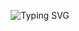 <p align="center">
<img src="https://readme-typing-svg.herokuapp.com?font=Fira+Code&duration=3000&pause=1000&color=000000&random=false&width=435&lines=Excellent+David+;%E8%BF%BD%E6%B1%82%E5%8D%93%E8%B6%8A%E7%9A%84%E5%A4%A7%E4%BC%9F" alt="Typing SVG" />
</p>
